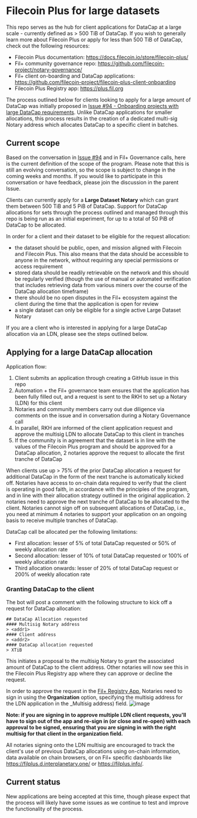 # Filecoin Plus for large datasets

This repo serves as the hub for client applications for DataCap at a large scale - currently defined as > 500 TiB of DataCap. If you wish to generally learn more about Filecoin Plus or apply for less than 500 TiB of DataCap, check out the following resources: 

- Filecoin Plus documentation: https://docs.filecoin.io/store/filecoin-plus/
- Fil+ community governance repo: https://github.com/filecoin-project/notary-governance/
- Fil+ client on-boarding and DataCap applications: https://github.com/filecoin-project/filecoin-plus-client-onboarding
- Filecoin Plus Registry app: https://plus.fil.org

The process outlined below for clients looking to apply for a large amount of DataCap was initially proposed in [Issue #94 - Onboarding projects with large DataCap requirements](https://github.com/filecoin-project/notary-governance/issues/94). Unlike DataCap applications for smaller allocations, this process results in the creation of a dedicated multi-sig Notary address which allocates DataCap to a specific client in batches. 

## Current scope

Based on the conversation in [Issue #94](https://github.com/filecoin-project/notary-governance/issues/94) and in Fil+ Governance calls, here is the current definition of the scope of the program. Please note that this is still an evolving conversation, so the scope is subject to change in the coming weeks and months. If you would like to participate in this conversation or have feedback, please join the discussion in the parent Issue. 

Clients can currently apply for a **Large Dataset Notary** which can grant them between 500 TiB and 5 PiB of DataCap. Support for DataCap allocations for 
sets through the process outlined and managed through this repo is being run as an initial experiment, for up to a total of 50 PiB of DataCap to be allocated. 

In order for a client and their dataset to be eligible for the request allocation: 

- the dataset should be public, open, and mission aligned with Filecoin and Filecoin Plus. This also means that the data should be accessible to anyone in the network, without requiring any special permissions or access requirement
- stored data should be readily retrievable on the network and this should be regularly verified (though the use of manual or automated verification that includes retrieving data from various miners over the course of the DataCap allocation timeframe)
- there should be no open disputes in the Fil+ ecosystem against the client during the time that the application is open for review
- a single dataset can only be eligible for a single active Large Dataset Notary 

If you are a client who is interested in applying for a large DataCap allocation via an LDN, please see the steps outlined below.

## Applying for a large DataCap allocation

Application flow: 

1. Client submits an application through creating a GitHub issue in this repo
2. Automation + the Fil+ governance team ensures that the application has been fully filled out, and a request is sent to the RKH to set up a Notary (LDN) for this client
3. Notaries and community members carry out due diligence via comments on the issue and in conversation during a Notary Governance call
4. In parallel, RKH are informed of the client application request and approve the multisig LDN to allocate DataCap to this client in tranches
6. If the community is in agreement that the dataset is in line with the values of the Filecoin Plus program and should be approved for a DataCap allocation, 2 notaries approve the request to allocate the first tranche of DataCap

When clients use up > 75% of the prior DataCap allocation a request for additional DataCap in the form of the next tranche is automatically kicked off. Notaries have access to on-chain data required to verify that the client is operating in good faith, in accordance with the principles of the program, and in line with their allocation strategy outlined in the original application. 2 notaries need to approve the next tranche of DataCap to be allocated to the client. Notaries cannot sign off on subsequent allocations of DataCap, i.e., you need at minimum 4 notaries to support your application on an ongoing basis to receive multiple tranches of DataCap. 

DataCap call be allocated per the following limitations:

- First allocation: lesser of 5% of total DataCap requested or 50% of weekly allocation rate
- Second allocation: lesser of 10% of total DataCap requested or 100% of weekly allocation rate
- Third allocation onwards: lesser of 20% of total DataCap request or 200% of weekly allocation rate

### Granting DataCap to the client
The bot will post a comment with the following structure to kick off a request for DataCap allocation:

```
## DataCap Allocation requested
#### Multisig Notary address
> <addr1>
#### Client address
> <addr2>
#### DataCap allocation requested
> XTiB
```

This initiates a proposal to the multisig Notary to grant the associated amount of DataCap to the <addr2> client address. Other notaries will now see this in the Filecoin Plus Registry app where they can approve or decline the request. 
  
In order to approve the request in the [Fil+ Registry App](https://plus.fil.org/), Notaries need to sign in using the **Organization** option, specifying the multisig address for the LDN application in the _Multisig address) field. ![image](https://user-images.githubusercontent.com/2343218/128241146-75080e52-260b-4831-86be-b9a72ad7188f.png)

**Note: if you are signing in to approve multiple LDN client requests, you'll have to sign out of the app and re-sign in (or close and re-open) with each approval to be signed, ensuring that you are signing in with the right multisig for that client in the organization field.** 
  
All notaries signing onto the LDN multisig are encouraged to track the client's use of previous DataCap allocations using on-chain information, data available on chain browsers, or on Fil+ specific dashboards like https://filplus.d.interplanetary.one/ or https://filplus.info/.
  
## Current status

New applications are being accepted at this time, though please expect that the process will likely have some issues as we continue to test and improve the functionality of the process.
